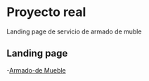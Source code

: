 # Proyecto real 

Landing page de servicio de armado de muble

## Landing page

-[Armado-de Mueble](https://luis-arellano-q.github.io/Armado-de-Muebles)